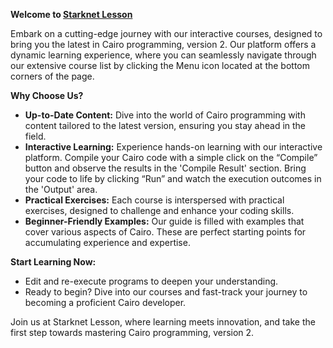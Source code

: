 **Welcome to [Starknet Lesson](https://starknet-lesson.com/)**

Embark on a cutting-edge journey with our interactive courses, designed to bring you the latest in Cairo programming, version 2. Our platform offers a dynamic learning experience, where you can seamlessly navigate through our extensive course list by clicking the Menu icon located at the bottom corners of the page.

**Why Choose Us?**

- **Up-to-Date Content:** Dive into the world of Cairo programming with content tailored to the latest version, ensuring you stay ahead in the field.
- **Interactive Learning:** Experience hands-on learning with our interactive platform. Compile your Cairo code with a simple click on the “Compile” button and observe the results in the 'Compile Result' section. Bring your code to life by clicking “Run” and watch the execution outcomes in the 'Output' area.
- **Practical Exercises:** Each course is interspersed with practical exercises, designed to challenge and enhance your coding skills.
- **Beginner-Friendly Examples:** Our guide is filled with examples that cover various aspects of Cairo. These are perfect starting points for accumulating experience and expertise.

**Start Learning Now:**

- Edit and re-execute programs to deepen your understanding.
- Ready to begin? Dive into our courses and fast-track your journey to becoming a proficient Cairo developer.

Join us at Starknet Lesson, where learning meets innovation, and take the first step towards mastering Cairo programming, version 2.
